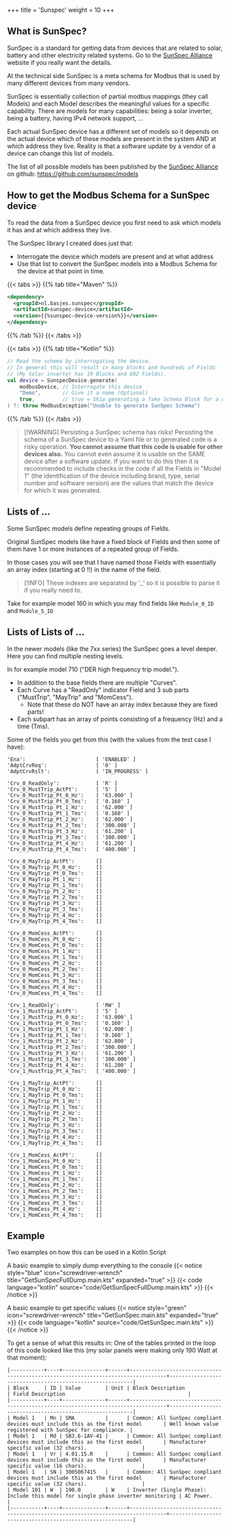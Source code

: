 +++
title = 'Sunspec'
weight = 10
+++

## What is SunSpec?
SunSpec is a standard for getting data from devices that are related to solar, battery and other electricity related systems. Go to the [SunSpec Alliance](https://sunspec.org/) website if you really want the details.

At the technical side SunSpec is a meta schema for Modbus that is used by many different devices from many vendors.

SunSpec is essentially collection of partial modbus mappings (they call Models) and each Model describes the meaningful values for a specific capability.
There are models for many capabilities: being a solar inverter, being a battery, having IPv4 network support, ...

Each actual SunSpec device has a different set of models so it depends on the actual device which of these models are present in the system AND at which address they live. Reality is that a software update by a vendor of a device can change this list of models.

The list of all possible models has been published by the [SunSpec Alliance](https://sunspec.org/) on github: https://github.com/sunspec/models

## How to get the Modbus Schema for a SunSpec device
To read the data from a SunSpec device you first need to ask which models it has and at which address they live.

The SunSpec library I created does just that: 
- Interrogate the device which models are present and at what address 
- Use that list to convert the SunSpec models into a Modbus Schema for the device at that point in time.

{{< tabs >}}
{{% tab title="Maven" %}}
```xml
<dependency>
  <groupId>nl.basjes.sunspec</groupId>
  <artifactId>sunspec-device</artifactId>
  <version>{{%sunspec-device-version%}}</version>
</dependency>
```
{{% /tab %}}
{{< /tabs >}}

{{< tabs >}}
{{% tab title="Kotlin" %}}
```kotlin
// Read the schema by interrogating the device.
// In general this will result in many blocks and hundreds of Fields
// (My Solar inverter has 19 Blocks and 602 Fields).
val device = SunspecDevice.generate(
    modbusDevice, // Interrogate this device
    "Demo",       // Give it a name (Optional)
    true,         // true = Skip generating a fake Schema Block for a unknown models
) ?: throw ModbusException("Unable to generate SunSpec Schema")
```
{{% /tab %}}
{{< /tabs >}}

> [!WARNING] Persisting a SunSpec schema has risks!
> Persisting the schema of a SunSpec device to a Yaml file or to generated code is a risky operation.
> **You cannot assume that this code is usable for other devices also.** You cannot even assume it is usable on the SAME device after a software update.
> If you want to do this then it is recommended to include checks in the code if all the Fields in "Model 1" (the identification of the device including brand, type, serial number and software version) are the values that match the device for which it was generated.

## Lists of ...

Some SunSpec models define repeating groups of Fields.

Original SunSpec models like have a fixed block of Fields and then some of them have 1 or more instances of a repeated group of Fields.

In those cases you will see that I have named those Fields with essentially an array index (starting at 0 !!) in the name of the field. 

> [!INFO]
> These indexes are separated by '_' so it is possible to parse it if you really need to.

Take for example model 160 in which you may find fields like  `Module_0_ID` and `Module_5_ID`

## Lists of Lists of ...

In the newer models (like the 7xx series) the SunSpec goes a level deeper. Here you can find multiple nesting levels.

In for example model 710 ("DER high frequency trip model.").
- In addition to the base fields there are multiple "Curves".
- Each Curve has a "ReadOnly" indicator Field and 3 sub parts ("MustTrip", "MayTrip" and "MomCess"). 
  - Note that these do NOT have an array index because they are fixed parts!
- Each subpart has an array of points consisting of a frequency (Hz) and a time (Tms).

Some of the fields you get from this (with the values from the test case I have):

    'Ena':                       [ 'ENABLED' ]
    'AdptCrvReq':                [ '0' ]
    'AdptCrvRslt':               [ 'IN_PROGRESS' ]
    
    'Crv_0_ReadOnly':            [ 'R' ]
    'Crv_0_MustTrip_ActPt':      [ '5' ]
    'Crv_0_MustTrip_Pt_0_Hz':    [ '63.000' ]
    'Crv_0_MustTrip_Pt_0_Tms':   [ '0.160' ]
    'Crv_0_MustTrip_Pt_1_Hz':    [ '62.000' ]
    'Crv_0_MustTrip_Pt_1_Tms':   [ '0.160' ]
    'Crv_0_MustTrip_Pt_2_Hz':    [ '62.000' ]
    'Crv_0_MustTrip_Pt_2_Tms':   [ '300.000' ]
    'Crv_0_MustTrip_Pt_3_Hz':    [ '61.200' ]
    'Crv_0_MustTrip_Pt_3_Tms':   [ '300.000' ]
    'Crv_0_MustTrip_Pt_4_Hz':    [ '61.200' ]
    'Crv_0_MustTrip_Pt_4_Tms':   [ '400.000' ]
    
    'Crv_0_MayTrip_ActPt':       []
    'Crv_0_MayTrip_Pt_0_Hz':     []
    'Crv_0_MayTrip_Pt_0_Tms':    []
    'Crv_0_MayTrip_Pt_1_Hz':     []
    'Crv_0_MayTrip_Pt_1_Tms':    []
    'Crv_0_MayTrip_Pt_2_Hz':     []
    'Crv_0_MayTrip_Pt_2_Tms':    []
    'Crv_0_MayTrip_Pt_3_Hz':     []
    'Crv_0_MayTrip_Pt_3_Tms':    []
    'Crv_0_MayTrip_Pt_4_Hz':     []
    'Crv_0_MayTrip_Pt_4_Tms':    []
    
    'Crv_0_MomCess_ActPt':       []
    'Crv_0_MomCess_Pt_0_Hz':     []
    'Crv_0_MomCess_Pt_0_Tms':    []
    'Crv_0_MomCess_Pt_1_Hz':     []
    'Crv_0_MomCess_Pt_1_Tms':    []
    'Crv_0_MomCess_Pt_2_Hz':     []
    'Crv_0_MomCess_Pt_2_Tms':    []
    'Crv_0_MomCess_Pt_3_Hz':     []
    'Crv_0_MomCess_Pt_3_Tms':    []
    'Crv_0_MomCess_Pt_4_Hz':     []
    'Crv_0_MomCess_Pt_4_Tms':    []
    
    'Crv_1_ReadOnly':            [ 'RW' ]
    'Crv_1_MustTrip_ActPt':      [ '5' ]
    'Crv_1_MustTrip_Pt_0_Hz':    [ '63.000' ]
    'Crv_1_MustTrip_Pt_0_Tms':   [ '0.160' ]
    'Crv_1_MustTrip_Pt_1_Hz':    [ '62.000' ]
    'Crv_1_MustTrip_Pt_1_Tms':   [ '0.160' ]
    'Crv_1_MustTrip_Pt_2_Hz':    [ '62.000' ]
    'Crv_1_MustTrip_Pt_2_Tms':   [ '300.000' ]
    'Crv_1_MustTrip_Pt_3_Hz':    [ '61.200' ]
    'Crv_1_MustTrip_Pt_3_Tms':   [ '300.000' ]
    'Crv_1_MustTrip_Pt_4_Hz':    [ '61.200' ]
    'Crv_1_MustTrip_Pt_4_Tms':   [ '400.000' ]
    
    'Crv_1_MayTrip_ActPt':       []
    'Crv_1_MayTrip_Pt_0_Hz':     []
    'Crv_1_MayTrip_Pt_0_Tms':    []
    'Crv_1_MayTrip_Pt_1_Hz':     []
    'Crv_1_MayTrip_Pt_1_Tms':    []
    'Crv_1_MayTrip_Pt_2_Hz':     []
    'Crv_1_MayTrip_Pt_2_Tms':    []
    'Crv_1_MayTrip_Pt_3_Hz':     []
    'Crv_1_MayTrip_Pt_3_Tms':    []
    'Crv_1_MayTrip_Pt_4_Hz':     []
    'Crv_1_MayTrip_Pt_4_Tms':    []
    
    'Crv_1_MomCess_ActPt':       []
    'Crv_1_MomCess_Pt_0_Hz':     []
    'Crv_1_MomCess_Pt_0_Tms':    []
    'Crv_1_MomCess_Pt_1_Hz':     []
    'Crv_1_MomCess_Pt_1_Tms':    []
    'Crv_1_MomCess_Pt_2_Hz':     []
    'Crv_1_MomCess_Pt_2_Tms':    []
    'Crv_1_MomCess_Pt_3_Hz':     []
    'Crv_1_MomCess_Pt_3_Tms':    []
    'Crv_1_MomCess_Pt_4_Hz':     []
    'Crv_1_MomCess_Pt_4_Tms':    []


## Example
Two examples on how this can be used in a Kotlin Script 

A basic example to simply dump everything to the console
{{< notice style="blue" icon="screwdriver-wrench" title="GetSunSpecFullDump.main.kts" expanded="true" >}}
{{< code language="kotlin" source="code/GetSunSpecFullDump.main.kts" >}}
{{< /notice >}}

A basic example to get specific values
{{< notice style="green" icon="screwdriver-wrench" title="GetSunSpec.main.kts" expanded="true" >}}
{{< code language="kotlin" source="code/GetSunSpec.main.kts" >}}
{{< /notice >}}

To get a sense of what this results in: One of the tables printed in the loop of this code looked like this (my solar panels were making only 190 Watt at that moment):
```
|-----------+----+--------------+------+----------------------------------------------------------------------------------+----------------------------------------------------------|
| Block     | ID | Value        | Unit | Block Description                                                                | Field Description                                        |
|-----------+----+--------------+------+----------------------------------------------------------------------------------+----------------------------------------------------------|
| Model 1   | Mn | SMA          |      | Common: All SunSpec compliant devices must include this as the first model       | Well known value registered with SunSpec for compliance. |
| Model 1   | Md | SB3.6-1AV-41 |      | Common: All SunSpec compliant devices must include this as the first model       | Manufacturer specific value (32 chars).                  |
| Model 1   | Vr | 4.01.15.R    |      | Common: All SunSpec compliant devices must include this as the first model       | Manufacturer specific value (16 chars).                  |
| Model 1   | SN | 3005067415   |      | Common: All SunSpec compliant devices must include this as the first model       | Manufacturer specific value (32 chars).                  |
| Model 101 | W  | 190.0        | W    | Inverter (Single Phase): Include this model for single phase inverter monitoring | AC Power.                                                |
|-----------+----+--------------+------+----------------------------------------------------------------------------------+----------------------------------------------------------|
```

